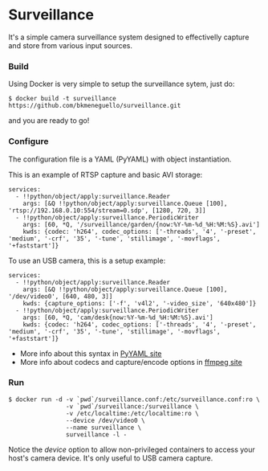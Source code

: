 Surveillance
============

It's a simple camera surveillance system designed to effectivelly capture and store from various input sources.

### Build

Using Docker is very simple to setup the surveillance sytem, just do:
```
$ docker build -t surveillance https://github.com/bkmeneguello/surveillance.git
```
and you are ready to go!

### Configure

The configuration file is a YAML (PyYAML) with object instantiation.

This is an example of RTSP capture and basic AVI storage:
```
services:
  - !!python/object/apply:surveillance.Reader
    args: [&Q !!python/object/apply:surveillance.Queue [100], 'rtsp://192.168.0.10:554/stream=0.sdp', [1280, 720, 3]]
  - !!python/object/apply:surveillance.PeriodicWriter
    args: [60, *Q, '/surveillance/garden/{now:%Y-%m-%d_%H:%M:%S}.avi']
    kwds: {codec: 'h264', codec_options: ['-threads', '4', '-preset', 'medium', '-crf', '35', '-tune', 'stillimage', '-movflags', '+faststart']}
```

To use an USB camera, this is a setup example:
```
services:
  - !!python/object/apply:surveillance.Reader
    args: [&Q !!python/object/apply:surveillance.Queue [100], '/dev/video0', [640, 480, 3]]
    kwds: {capture_options: ['-f', 'v4l2', '-video_size', '640x480']}
  - !!python/object/apply:surveillance.PeriodicWriter
    args: [60, *Q, 'cam/desk{now:%Y-%m-%d_%H:%M:%S}.avi']
    kwds: {codec: 'h264', codec_options: ['-threads', '4', '-preset', 'medium', '-crf', '35', '-tune', 'stillimage', '-movflags', '+faststart']}
```

- More info about this syntax in [PyYAML site](http://pyyaml.org/wiki/PyYAMLDocumentation#YAMLsyntax)
- More info about codecs and capture/encode options in [ffmpeg site](https://www.ffmpeg.org/ffmpeg.html)

### Run

```
$ docker run -d -v `pwd`/surveillance.conf:/etc/surveillance.conf:ro \
                -v `pwd`/surveillance:/surveillance \
                -v /etc/localtime:/etc/localtime:ro \
                --device /dev/video0 \
                --name surveillance \
                surveillance -l -
```
Notice the _device_ option to allow non-privileged containers to access your host's camera device. It's only useful to USB camera capture.  